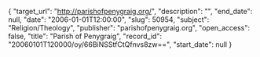 {
  "target_url": "http://parishofpenygraig.org/", 
  "description": "", 
  "end_date": null, 
  "date": "2006-01-01T12:00:00", 
  "slug": 50954, 
  "subject": "Religion/Theology", 
  "publisher": "parishofpenygraig.org", 
  "open_access": false, 
  "title": "Parish of Penygraig", 
  "record_id": "20060101T120000/oy/66BiNSStfCtQfnvs8zw==", 
  "start_date": null
}


